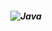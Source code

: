 <h5 align="center">
  <img alt="Java" src="https://img.shields.io/badge/-SpringCloud-007396?style=flat-square&logo=java&logoColor=white" />
</h5>
